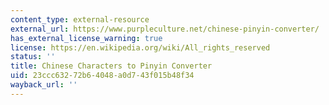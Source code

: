 ```yaml
---
content_type: external-resource
external_url: https://www.purpleculture.net/chinese-pinyin-converter/
has_external_license_warning: true
license: https://en.wikipedia.org/wiki/All_rights_reserved
status: ''
title: Chinese Characters to Pinyin Converter
uid: 23ccc632-72b6-4048-a0d7-43f015b48f34
wayback_url: ''
---
```

